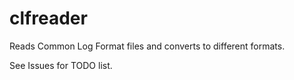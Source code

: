 # clfreader

Reads Common Log Format files and converts to different formats. 

See Issues for TODO list.  
